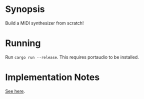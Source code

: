 # Synopsis

Build a MIDI synthesizer from scratch!

# Running

Run `cargo run --release`. This requires portaudio to be installed.

# Implementation Notes

[See here](IMPL.md).
